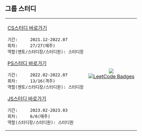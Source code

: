 ## 그룹 스터디

<table align="center">
<tr>
<td>
      
[CS스터디 바로가기](https://github.com/cs-study-org/cs-study)

```
기간:     2021.12-2022.07
회차:     27/27(매주)
역할(멘토/스터디장/스터디원): 스터디장
```
[PS스터디 바로가기](https://github.com/cs-study-org/algorithm-study)
```
기간:     2022.02-2022.07
회차:     13/16(격주)
역할(멘토/스터디장/스터디원): 스터디장
```
[JS스터디 바로가기](https://github.com/javascript-deep-dive-study-group/online/wiki)
```
기간:     2023.02-2023.03
회차:     6/6(매주)
역할(스터디장/스터디원): 스터디원
```
</td>
<td align="center">
<div>
   <a href="https://leetcode.com/yongki150/">
   <img src="https://img.shields.io/badge/dynamic/json?style=flat&color=%23ffa116&label=Problem%20Solved%20Count&query=solved&url=https%3A%2F%2Fleetcode-badge.vercel.app%2Fapi%2Fusers%2Fyongki150&logo=leetcode"/>  
   </a>  
</div>
<div>
   <a href="https://leetcode.com/yongki150/">
   <img src="https://leetcode-badge-showcase.vercel.app/api?username=yongki150&theme=dark" alt="LeetCode Badges"/>
   </a> 
</div>
</td>
</tr>
</table>
